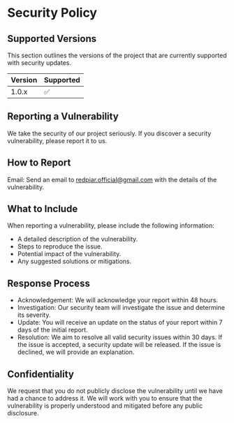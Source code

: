 # Security Policy

## Supported Versions

This section outlines the versions of the project that are currently supported with security updates.

| Version | Supported          |
| ------- | ------------------ |
| 1.0.x   | :white_check_mark: |

## Reporting a Vulnerability

We take the security of our project seriously. If you discover a security vulnerability, please report it to us.

## How to Report
Email: Send an email to redpiar.official@gmail.com with the details of the vulnerability.

## What to Include

When reporting a vulnerability, please include the following information:

- A detailed description of the vulnerability.
- Steps to reproduce the issue.
- Potential impact of the vulnerability.
- Any suggested solutions or mitigations.

## Response Process

- Acknowledgement: We will acknowledge your report within 48 hours.
- Investigation: Our security team will investigate the issue and determine its severity.
- Update: You will receive an update on the status of your report within 7 days of the initial report.
- Resolution: We aim to resolve all valid security issues within 30 days. If the issue is accepted, a security update will be released. If the issue is declined, we will provide an explanation.

## Confidentiality
We request that you do not publicly disclose the vulnerability until we have had a chance to address it. We will work with you to ensure that the vulnerability is properly understood and mitigated before any public disclosure.
